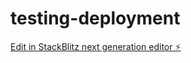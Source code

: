 # testing-deployment

[Edit in StackBlitz next generation editor ⚡️](https://stackblitz.com/~/github.com/nuttakulsv/testing-deployment)